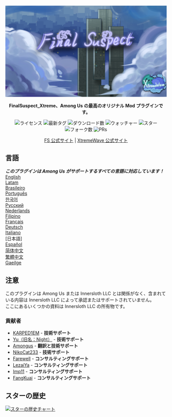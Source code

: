 ﻿<div align="center">

![FS-XW](Assets/LogoWithTeam.png)

**FinalSuspect_Xtreme、Among Us の最高のオリジナル Mod プラグインです。**

<img src="https://badgen.net/github/license/XtremeWave/FinalSuspect_Xtreme" alt="ライセンス">
<img src="https://badgen.net/github/tag/XtremeWave/FinalSuspect_Xtreme" alt="最新タグ">
<img src="https://badgen.net/github/assets-dl/XtremeWave/FinalSuspect_Xtreme" alt="ダウンロード数">
<img src="https://badgen.net/github/watchers/XtremeWave/FinalSuspect_Xtreme" alt="ウォッチャー">
<img src="https://badgen.net/github/stars/XtremeWave/FinalSuspect_Xtreme" alt="スター">
<img src="https://badgen.net/github/forks/XtremeWave/FinalSuspect_Xtreme" alt="フォーク数">
<img src="https://badgen.net/github/prs/XtremeWave/FinalSuspect_Xtreme" alt="PRs">

[FS 公式サイト](https://fsusx.top.cc) | [XtremeWave 公式サイト](https://www.xtreme.net.cn)

</div>

## 言語
***このプラグインは Among Us がサポートするすべての言語に対応しています！***<br>
[English](README.md) <br>
[Latam](README_es_LA.md)<br>
[Brasileiro](README_pt_BR.md)<br>
[Português](README_pt.md)<br>
[한국어](README_ko.md)<br>
[Русский](README_ru.md)<br>
[Nederlands](README_nl.md)<br>
[Filipino](README_tl.md)<br>
[Français](README_fr.md)<br>
[Deutsch](README_de.md)<br>
[Italiano](README_it.md)<br>
[日本語]<br>
[Español](README_es.md)<br>
[简体中文](README_zh.md)<br>
[繁體中文](README_zh_CHT.md)<br>
[Gaeilge](README_ga.md)<br>

## 注意
このプラグインは Among Us または Innersloth LLC とは関係がなく、含まれている内容は Innersloth LLC によって承認またはサポートされていません。<br>
ここにあるいくつかの資料は Innersloth LLC の所有物です。

### 貢献者
 - [KARPED1EM](https://github.com/KARPED1EM) - **技術サポート**
 - [Yu（旧名：Night）](https://github.com/Night-GUA) - **技術サポート**
 - [Amongus](https://github.com/XiezibanWrite) - **翻訳と技術サポート**
 - [NikoCat233](https://github.com/NikoCat233) - **技術サポート**
 - [Farewell](https://github.com/ksduye) - **コンサルティングサポート**
 - [LezaiYa](https://github.com/LezaiYa1) - **コンサルティングサポート**
 - [Imp11](https://github.com/dabao40) - **コンサルティングサポート**
 - [FangKuai](https://github.com/FangKuaiYa) - **コンサルティングサポート**

## スターの歴史
[![スターの歴史チャート](https://api.star-history.com/svg?repos=XtremeWave/FinalSuspect_Xtreme&type=Date)](https://star-history.com/#XtremeWave/FinalSuspect_Xtreme&Date)
